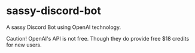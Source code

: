 # sassy-discord-bot
A sassy Discord Bot using OpenAI technology.

Caution!
OpenAI's API is not free. Though they do provide free $18 credits for new users.
